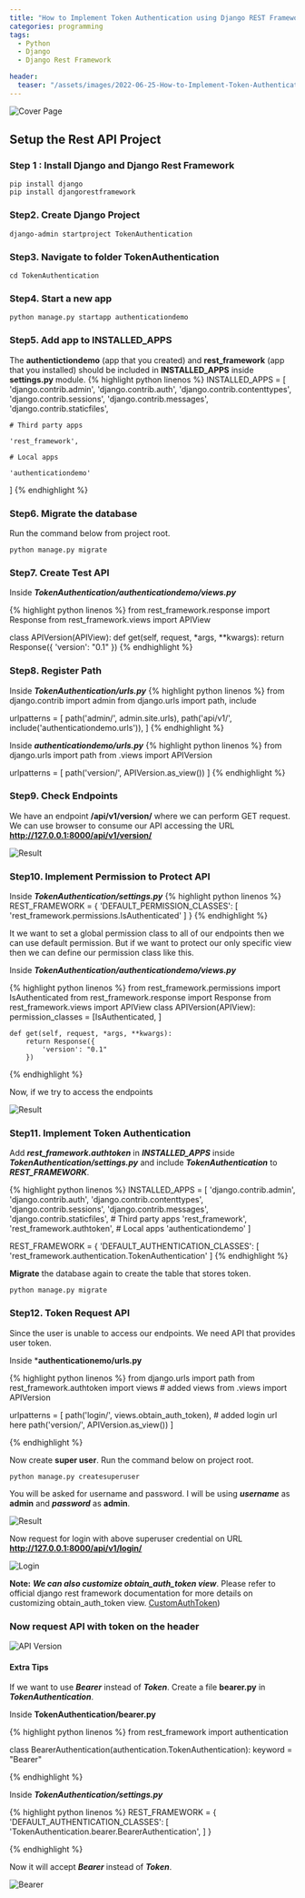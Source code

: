 ```yaml
---
title: "How to Implement Token Authentication using Django REST Framework"
categories: programming
tags:
  - Python
  - Django
  - Django Rest Framework

header:
  teaser: "/assets/images/2022-06-25-How-to-Implement-Token-Authentication-Using-Django-REST-Framework/cover.png"
---
```


![Cover Page](/assets/images/2022-06-25-How-to-Implement-Token-Authentication-Using-Django-REST-Framework/cover.png)

## Setup the Rest API Project

### Step 1 : Install Django and Django Rest Framework

    pip install django
    pip install djangorestframework

### Step2. Create Django Project

    django-admin startproject TokenAuthentication

### Step3. Navigate to folder TokenAuthentication

    cd TokenAuthentication

### Step4. Start a new app

    python manage.py startapp authenticationdemo

### Step5. Add app to INSTALLED_APPS

The **authentictiondemo** (app that you created) and **rest_framework** (app that you installed) should be included in **INSTALLED_APPS** inside **settings.py** module.
{% highlight python linenos %}
INSTALLED_APPS = [
    'django.contrib.admin',
    'django.contrib.auth',
    'django.contrib.contenttypes',
    'django.contrib.sessions',
    'django.contrib.messages',
    'django.contrib.staticfiles',

    # Third party apps

    'rest_framework',

    # Local apps

    'authenticationdemo'
]
{% endhighlight %}

### Step6. Migrate the database

Run the command below from project root.

    python manage.py migrate

### Step7. Create Test API

Inside **_TokenAuthentication/authenticationdemo/views.py_**

{% highlight python linenos %}
from rest_framework.response import Response
from rest_framework.views import APIView

class APIVersion(APIView):
    def get(self, request, \*args, \*\*kwargs):
    return Response({
    'version': "0.1"
    })
{% endhighlight %}

### Step8. Register Path

Inside **_TokenAuthentication/urls.py_**
{% highlight python linenos %}
from django.contrib import admin
from django.urls import path, include

urlpatterns = [
    path('admin/', admin.site.urls),
    path('api/v1/', include('authenticationdemo.urls')),
]
{% endhighlight %}

Inside **_authenticationdemo/urls.py_**
{% highlight python linenos %}
from django.urls import path
from .views import APIVersion

urlpatterns = [
    path('version/', APIVersion.as_view())
]
{% endhighlight %}

### Step9. Check Endpoints

We have an endpoint **/api/v1/version/** where we can perform GET request. We can use browser to consume our API accessing the URL **http://127.0.0.1:8000/api/v1/version/**

![Result](/assets/images/2022-06-25-How-to-Implement-Token-Authentication-Using-Django-REST-Framework/result.png)

### Step10. Implement Permission to Protect API

Inside **_TokenAuthentication/settings.py_**
{% highlight python linenos %}
REST_FRAMEWORK = {
    'DEFAULT_PERMISSION_CLASSES': [
        'rest_framework.permissions.IsAuthenticated'
    ]
}
{% endhighlight %}

It we want to set a global permission class to all of our endpoints then we can use default permission. But if we want to protect our only specific view then we can define our permission class like this.

Inside **_TokenAuthentication/authenticationdemo/views.py_**

{% highlight python linenos %}
from rest_framework.permissions import IsAuthenticated
from rest_framework.response import Response
from rest_framework.views import APIView
class APIVersion(APIView):
    permission_classes = [IsAuthenticated, ]

    def get(self, request, *args, **kwargs):
        return Response({
            'version': "0.1"
        })

{% endhighlight %}

Now, if we try to access the endpoints

![Result](/assets/images/2022-06-25-How-to-Implement-Token-Authentication-Using-Django-REST-Framework/result2.png)

### Step11. Implement Token Authentication
Add ***rest_framework.authtoken*** in ***INSTALLED_APPS*** inside **_TokenAuthentication/settings.py_** and include ***TokenAuthentication*** to ***REST_FRAMEWORK***.

{% highlight python linenos %}
INSTALLED_APPS = [
    'django.contrib.admin',
    'django.contrib.auth',
    'django.contrib.contenttypes',
    'django.contrib.sessions',
    'django.contrib.messages',
    'django.contrib.staticfiles',
    # Third party apps
    'rest_framework',
    'rest_framework.authtoken',
    # Local apps
    'authenticationdemo'
]

REST_FRAMEWORK = {
    'DEFAULT_AUTHENTICATION_CLASSES': [
        'rest_framework.authentication.TokenAuthentication'
    ]
{% endhighlight %}

**Migrate** the database again to create the table that stores token.

    python manage.py migrate

### Step12. Token Request API
Since the user is unable to access our endpoints. We need API that provides user token.

Inside ***authenticationemo/urls.py**

{% highlight python linenos %}
from django.urls import path
from rest_framework.authtoken import views  # added views
from .views import APIVersion

urlpatterns = [
    path('login/', views.obtain_auth_token),  # added login url here
    path('version/', APIVersion.as_view())
]

{% endhighlight %}

Now create **super user**. Run the command below on project root.

    python manage.py createsuperuser

You will be asked for username and password. I will be using ***username*** as **admin** and ***password*** as **admin**.

![Result](/assets/images/2022-06-25-How-to-Implement-Token-Authentication-Using-Django-REST-Framework/superuser.png)

Now request for login with above superuser credential on URL **http://127.0.0.1:8000/api/v1/login/**

![Login](/assets/images/2022-06-25-How-to-Implement-Token-Authentication-Using-Django-REST-Framework/login.png)

**Note:**  ***We can also customize obtain_auth_token view***. Please refer to official django rest framework documentation for more details on customizing obtain_auth_token view. [CustomAuthToken](https://www.django-rest-framework.org/api-guide/authentication/#tokenauthentication))

### Now request API with token on the header
![API Version](/assets/images/2022-06-25-How-to-Implement-Token-Authentication-Using-Django-REST-Framework/apiversion.png)

#### Extra Tips

If we want to use ***Bearer*** instead of ***Token***.  Create a file **bearer.py** in ***TokenAuthentication***.


Inside **TokenAuthentication/bearer.py**

{% highlight python linenos %}
from rest_framework import authentication


class BearerAuthentication(authentication.TokenAuthentication):
    keyword = "Bearer"

{% endhighlight %}

Inside **_TokenAuthentication/settings.py_**

{% highlight python linenos %}
REST_FRAMEWORK = {
    'DEFAULT_AUTHENTICATION_CLASSES': [
        'TokenAuthentication.bearer.BearerAuthentication',
    ]
}

{% endhighlight %}

Now it will accept ***Bearer*** instead of ***Token***.

![Bearer](/assets/images/2022-06-25-How-to-Implement-Token-Authentication-Using-Django-REST-Framework/bearer.png)